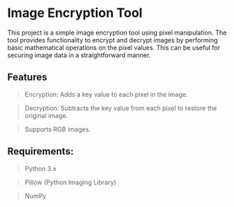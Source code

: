 # Image Encryption Tool

This project is a simple image encryption tool using pixel manipulation. The tool provides functionality to encrypt and decrypt images by performing basic mathematical operations on the pixel values. This can be useful for securing image data in a straightforward manner.

## Features

>Encryption: Adds a key value to each pixel in the image.

>Decryption: Subtracts the key value from each pixel to restore the original image.

>Supports RGB images.

## Requirements:

>Python 3.x

>Pillow (Python Imaging Library)

>NumPy
